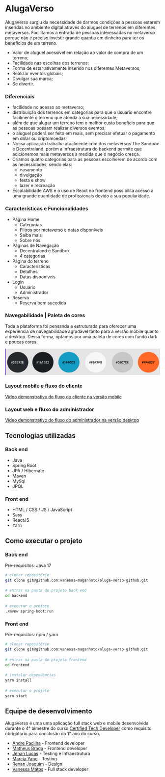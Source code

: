 # AlugaVerso
AlugaVerso surgiu da necessidade de darmos condições a pessoas estarem inseridas no ambiente digital através do aluguel de terrenos em diferentes 
metaversos. Facilitamos a entrada de pessoas interessadas no metaverso porque não é preciso investir grande quantia em dinheiro para ter os benefícios 
de um terreno.
- Valor de aluguel acessível em relação ao valor de compra de um terreno;
- Facilidade nas escolhas dos terrenos;
- Forma de estar ativamente inserido nos diferentes Metaversos;
- Realizar eventos globais;
- Divulgar sua marca;
- Se divertir.

### Diferenciais  
- facilidade no acesso ao metaverso;
- distribuição dos terrenos em categorias para que o usuário encontre facilmente o terreno que atenda a sua necessidade;
- além de que alugar um terreno tem o melhor custo benefício para que as pessoas possam realizar diversos eventos;
- o aluguel poderá ser feito em reais, sem precisar efetuar o pagamento em dólar ou criptomoedas;
- Nossa aplicação trabalha atualmente com dos metaversos The Sandbox e Decentraland, porém a infraestrutura do backend permite que adicionemos mais metaversos à medida que o negócio cresça.
- Criamos quatro categorias para as pessoas escolherem de acordo com as necessidades, sendo elas: 
    - casamento
    - divulgação
    - festa e show
    - lazer e recreação
- Escalabilidade AWS e o uso de React no frontend possibilita acesso a uma grande quantidade de profissionais devido a sua popularidade.

### Características e Funcionalidades
- Página Home 
    - Categorias
    - Filtros por metaverso e datas disponíveis
    - Saiba mais
    - Sobre nós
- Páginas de Navegação
    - Decentraland e Sandbox
    - 4 categorias
- Página do terreno
    - Características
    - Detalhes
    - Datas disponíveis
- Login
    - Usuário
    - Administrador
- Reserva
    - Reserva bem sucedida
    
### Navegabilidade | Paleta de cores
Toda a plataforma foi pensanda e estruturada para oferecer uma experiência de navegabilidade agradável tanto para a versão mobile quanto a desktop. Dessa forma, 
optamos por uma paleta de cores com fundo dark e poucas cores.

![Paleta de cores](https://github.com/vanessa-maganhoto/assets/blob/main/alugaverso/paleta-cores.png)







### Layout mobile e fluxo do cliente
[Vídeo demonstrativo do fluxo do cliente na versão mobile](https://youtu.be/NUTJ2OftZEU)


### Layout web e fluxo do administrador
[Vídeo demonstrativo do fluxo do administrador na versão desktop](https://youtu.be/MeSD9MbAvxA)

## Tecnologias utilizadas
### Back end
- Java
- Spring Boot
- JPA / Hibernate
- Maven
- MySql
- JPQL
### Front end
- HTML / CSS / JS / JavaScript
- Sass
- ReactJS
- Yarn


## Como executar o projeto

### Back end
Pré-requisitos: Java 17

```bash
# clonar repositório
git clone git@github.com:vanessa-maganhoto/aluga-verso-github.git

# entrar na pasta do projeto back end
cd backend

# executar o projeto
./mvnw spring-boot:run
```

### Front end
Pré-requisitos: npm / yarn

```bash
# clonar repositório
git clone git@github.com:vanessa-maganhoto/aluga-verso-github.git

# entrar na pasta do projeto frontend 
cd frontend

# instalar dependências
yarn install

# executar o projeto
yarn start
```

## Equipe de desenvolvimento
AlugaVerso é uma  uma aplicação full stack web e mobile desenvolvida durante o 4° bimestre do curso [Certified Tech Developer](https://www.digitalhouse.com/br/produtos/programacao/certified-tech-developer "Site CTD Digital House") 
como requisito obrigátorio para conclusão do 1° ano do curso.

- [Andre Padilha](https://www.linkedin.com/in/awpadilha) - Frontend developer
- [Matheus Braga](https://www.linkedin.com/in/matheus-braga-dias-6129a31b0) - Frontend developer
- [Jehan Lucas](https://www.linkedin.com/in/jehanlucas/) - Testing e Infraestrutura
- [Marcia Yano](https://www.linkedin.com/in/marciayurieyano/) - Testing
- [Renan Joaquim](https://www.linkedin.com/in/renan-aj/) - Design
- [Vanessa Matos](https://www.linkedin.com/in/vanessaammatos) - Full stack developer



